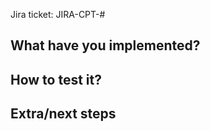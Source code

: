 Jira ticket: JIRA-CPT-#
<!-- Replace # with the corresponding ticket number -->

## What have you implemented?
<!-- Please provide a brief description of the changes made in this pull request. -->

## How to test it?
<!-- Please define a set of steps required to validate the changes. -->

## Extra/next steps
<!-- Mention any other required changes prior/after merging this PR. E.g. changes to database structure, updates in third party integrations, etc. -->

